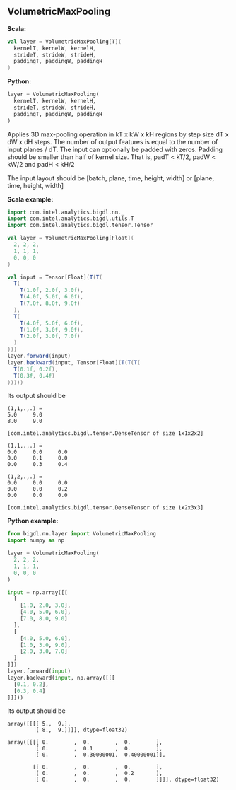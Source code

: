 ## VolumetricMaxPooling ##

**Scala:**
```scala
val layer = VolumetricMaxPooling[T](
  kernelT, kernelW, kernelH,
  strideT, strideW, strideH,
  paddingT, paddingW, paddingH
)
```
**Python:**
```python
layer = VolumetricMaxPooling(
  kernelT, kernelW, kernelH,
  strideT, strideW, strideH,
  paddingT, paddingW, paddingH
)
```

Applies 3D max-pooling operation in kT x kW x kH regions by step size dT x dW x dH steps.
The number of output features is equal to the number of input planes / dT.
The input can optionally be padded with zeros. Padding should be smaller than
half of kernel size. That is, padT < kT/2, padW < kW/2 and padH < kH/2

The input layout should be [batch, plane, time, height, width] or [plane, time, height, width]

**Scala example:**
```scala
import com.intel.analytics.bigdl.nn._
import com.intel.analytics.bigdl.utils.T
import com.intel.analytics.bigdl.tensor.Tensor

val layer = VolumetricMaxPooling[Float](
  2, 2, 2,
  1, 1, 1,
  0, 0, 0
)

val input = Tensor[Float](T(T(
  T(
    T(1.0f, 2.0f, 3.0f),
    T(4.0f, 5.0f, 6.0f),
    T(7.0f, 8.0f, 9.0f)
  ),
  T(
    T(4.0f, 5.0f, 6.0f),
    T(1.0f, 3.0f, 9.0f),
    T(2.0f, 3.0f, 7.0f)
  )
)))
layer.forward(input)
layer.backward(input, Tensor[Float](T(T(T(
  T(0.1f, 0.2f),
  T(0.3f, 0.4f)
)))))
```

Its output should be
```
(1,1,.,.) =
5.0     9.0
8.0     9.0

[com.intel.analytics.bigdl.tensor.DenseTensor of size 1x1x2x2]

(1,1,.,.) =
0.0     0.0     0.0
0.0     0.1     0.0
0.0     0.3     0.4

(1,2,.,.) =
0.0     0.0     0.0
0.0     0.0     0.2
0.0     0.0     0.0

[com.intel.analytics.bigdl.tensor.DenseTensor of size 1x2x3x3]
```

**Python example:**
```python
from bigdl.nn.layer import VolumetricMaxPooling
import numpy as np

layer = VolumetricMaxPooling(
  2, 2, 2,
  1, 1, 1,
  0, 0, 0
)

input = np.array([[
  [
    [1.0, 2.0, 3.0],
    [4.0, 5.0, 6.0],
    [7.0, 8.0, 9.0]
  ],
  [
    [4.0, 5.0, 6.0],
    [1.0, 3.0, 9.0],
    [2.0, 3.0, 7.0]
  ]
]])
layer.forward(input)
layer.backward(input, np.array([[[
  [0.1, 0.2],
  [0.3, 0.4]
]]]))
```


Its output should be
```
array([[[[ 5.,  9.],
         [ 8.,  9.]]]], dtype=float32)

array([[[[ 0.        ,  0.        ,  0.        ],
         [ 0.        ,  0.1       ,  0.        ],
         [ 0.        ,  0.30000001,  0.40000001]],

        [[ 0.        ,  0.        ,  0.        ],
         [ 0.        ,  0.        ,  0.2       ],
         [ 0.        ,  0.        ,  0.        ]]]], dtype=float32)
```